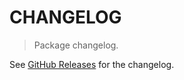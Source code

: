 # CHANGELOG

> Package changelog.

See [GitHub Releases](https://github.com/stdlib-js/stats-base-dists-kumaraswamy-logpdf/releases) for the changelog.